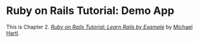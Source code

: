 # Ruby on Rails Tutorial: Demo App

This is Chapter 2.
[*Ruby on Rails Tutorial: Learn Rails by Example*](http://railstutorial.org/)
by [Michael Hartl](http://michaelhartl.com/).